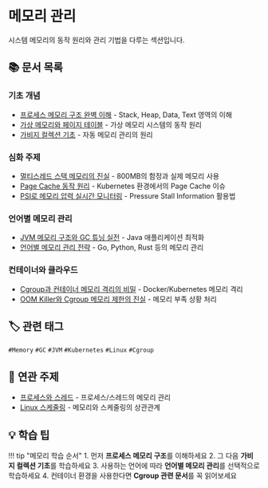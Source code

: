# 메모리 관리

시스템 메모리의 동작 원리와 관리 기법을 다루는 섹션입니다.

## 📚 문서 목록

### 기초 개념
- [프로세스 메모리 구조 완벽 이해](process-memory-structure.md) - Stack, Heap, Data, Text 영역의 이해
- [가상 메모리와 페이지 테이블](virtual-memory-page-table.md) - 가상 메모리 시스템의 동작 원리
- [가비지 컬렉션 기초](garbage-collection-basics.md) - 자동 메모리 관리의 원리

### 심화 주제
- [멀티스레드 스택 메모리의 진실](multithread-stack-memory.md) - 800MB의 함정과 실제 메모리 사용
- [Page Cache 동작 원리](page-cache.md) - Kubernetes 환경에서의 Page Cache 이슈
- [PSI로 메모리 압력 실시간 모니터링](psi-monitoring.md) - Pressure Stall Information 활용법

### 언어별 메모리 관리
- [JVM 메모리 구조와 GC 튜닝 실전](jvm-memory-gc.md) - Java 애플리케이션 최적화
- [언어별 메모리 관리 전략](language-memory-management.md) - Go, Python, Rust 등의 메모리 관리

### 컨테이너와 클라우드
- [Cgroup과 컨테이너 메모리 격리의 비밀](cgroup-container-memory.md) - Docker/Kubernetes 메모리 격리
- [OOM Killer와 Cgroup 메모리 제한의 진실](oom-killer.md) - 메모리 부족 상황 처리

## 🏷️ 관련 태그

`#Memory` `#GC` `#JVM` `#Kubernetes` `#Linux` `#Cgroup`

## 🔗 연관 주제

- [프로세스와 스레드](../process/index.md) - 프로세스/스레드의 메모리 관리
- [Linux 스케줄링](../process/linux-scheduling-1.md) - 메모리와 스케줄링의 상관관계

## 💡 학습 팁

!!! tip "메모리 학습 순서"
    1. 먼저 **프로세스 메모리 구조**를 이해하세요
    2. 그 다음 **가비지 컬렉션 기초**를 학습하세요
    3. 사용하는 언어에 따라 **언어별 메모리 관리**를 선택적으로 학습하세요
    4. 컨테이너 환경을 사용한다면 **Cgroup 관련 문서**를 꼭 읽어보세요